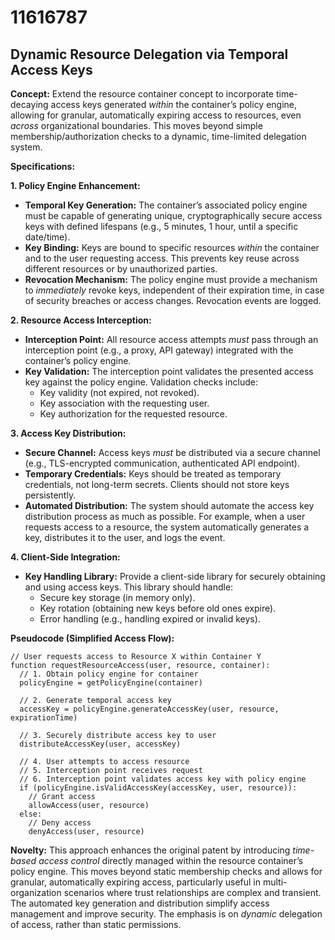 # 11616787

## Dynamic Resource Delegation via Temporal Access Keys

**Concept:** Extend the resource container concept to incorporate time-decaying access keys generated *within* the container’s policy engine, allowing for granular, automatically expiring access to resources, even *across* organizational boundaries. This moves beyond simple membership/authorization checks to a dynamic, time-limited delegation system.

**Specifications:**

**1. Policy Engine Enhancement:**

*   **Temporal Key Generation:** The container’s associated policy engine must be capable of generating unique, cryptographically secure access keys with defined lifespans (e.g., 5 minutes, 1 hour, until a specific date/time).
*   **Key Binding:**  Keys are bound to specific resources *within* the container and to the user requesting access.  This prevents key reuse across different resources or by unauthorized parties.
*   **Revocation Mechanism:** The policy engine must provide a mechanism to *immediately* revoke keys, independent of their expiration time, in case of security breaches or access changes.  Revocation events are logged.

**2. Resource Access Interception:**

*   **Interception Point:** All resource access attempts *must* pass through an interception point (e.g., a proxy, API gateway) integrated with the container’s policy engine.
*   **Key Validation:** The interception point validates the presented access key against the policy engine. Validation checks include:
    *   Key validity (not expired, not revoked).
    *   Key association with the requesting user.
    *   Key authorization for the requested resource.

**3. Access Key Distribution:**

*   **Secure Channel:** Access keys *must* be distributed via a secure channel (e.g., TLS-encrypted communication, authenticated API endpoint).
*   **Temporary Credentials:** Keys should be treated as temporary credentials, not long-term secrets. Clients should not store keys persistently.
*   **Automated Distribution:** The system should automate the access key distribution process as much as possible.  For example, when a user requests access to a resource, the system automatically generates a key, distributes it to the user, and logs the event.

**4. Client-Side Integration:**

*   **Key Handling Library:** Provide a client-side library for securely obtaining and using access keys.  This library should handle:
    *   Secure key storage (in memory only).
    *   Key rotation (obtaining new keys before old ones expire).
    *   Error handling (e.g., handling expired or invalid keys).

**Pseudocode (Simplified Access Flow):**

```
// User requests access to Resource X within Container Y
function requestResourceAccess(user, resource, container):
  // 1. Obtain policy engine for container
  policyEngine = getPolicyEngine(container)

  // 2. Generate temporal access key
  accessKey = policyEngine.generateAccessKey(user, resource, expirationTime)

  // 3. Securely distribute access key to user
  distributeAccessKey(user, accessKey)

  // 4. User attempts to access resource
  // 5. Interception point receives request
  // 6. Interception point validates access key with policy engine
  if (policyEngine.isValidAccessKey(accessKey, user, resource)):
    // Grant access
    allowAccess(user, resource)
  else:
    // Deny access
    denyAccess(user, resource)
```

**Novelty:** This approach enhances the original patent by introducing *time-based access control* directly managed within the resource container’s policy engine.  This moves beyond static membership checks and allows for granular, automatically expiring access, particularly useful in multi-organization scenarios where trust relationships are complex and transient.  The automated key generation and distribution simplify access management and improve security. The emphasis is on *dynamic* delegation of access, rather than static permissions.